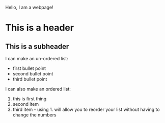 Hello, I am a webpage!

# This is a header
## This is a subheader

I can make an un-ordered list:
* first bullet point
* second bullet point
* third bullet point

I can also make an ordered list:
1. this is first thing
1. second item
1. third item - using 1. will allow you to reorder your list without having to change the numbers
